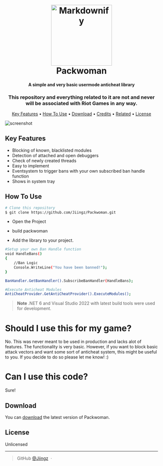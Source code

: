 

<h1 align="center">
  <br>
  <a href="http://www.amitmerchant.com/electron-markdownify"><img src="https://cdn1.iconfinder.com/data/icons/logos-brands-in-colors/231/among-us-player-pink-512.png" alt="Markdownify" width="200"></a>
  <br>
  Packwoman
  <br>
</h1>

<h4 align="center">A simple and very basic usermode anticheat library</h4>
<h3 align="center">This repository and everything related to it are not and never will be associated with Riot Games in any way.</h3>

<p align="center">
  <a href="#key-features">Key Features</a> •
  <a href="#how-to-use">How To Use</a> •
  <a href="#download">Download</a> •
  <a href="#credits">Credits</a> •
  <a href="#related">Related</a> •
  <a href="#license">License</a>
</p>

![screenshot](https://i.imgur.com/coWFdM5.png)

## Key Features

* Blocking of known, blacklisted modules
* Detection of attached and open debuggers
* Check of newly created threads
* Easy to implement
* Eventsystem to trigger bans with your own subscribed ban handle function
* Shows in system tray

## How To Use

```bash
# Clone this repository
$ git clone https://github.com/Jiingz/Packwoman.git
```
* Open the Project

* build packwoman

* Add the library to your project.

```bash
#Setup your own Ban Handle function
void HandleBans()
{
    //Ban Logic
    Console.WriteLine("You have been banned!");
}

BanHandler.GetBanHandler().SubscribeBanHandler(HandleBans);
```
```bash
#Execute Anticheat Modules
AntiCheatProvider.GetAntiCheatProvider().ExecuteModules();
```

> **Note**
> .NET 6 and Visual Studio 2022 with latest build tools were used for development.

# Should I use this for my game?
No. This was never meant to be used in production and lacks alot of features. The functionality is very basic.
However, if you want to block basic attack vectors and want some sort of anticheat system, this might be useful to you.
If you decide to do so please let me know! :)

# Can I use this code?
Sure! 

## Download

You can [download](https://github.com/Jiingz/Packwoman/releases) the latest version of Packwoman.

## License

Unlicensed

---

> GitHub [@Jiingz](https://github.com/Jiingz/) &nbsp;&middot;&nbsp;

